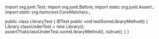 import org.junit.Test;
import org.junit.Before;
import static org.junit.Assert.*;
import static org.hamcrest.CoreMatchers.*;

public class LibraryTest {
    @Test
    public void testSomeLibraryMethod() {
        Library classUnderTest = new Library();
        assertThat(classUnderTest.someLibraryMethod(), is(true));
    }
}
